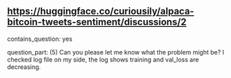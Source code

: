 ## https://huggingface.co/curiousily/alpaca-bitcoin-tweets-sentiment/discussions/2

contains_question: yes

question_part: 
(5) Can you please let me know what the problem might be? I checked log file on my side, the log shows training and val_loss are decreasing.